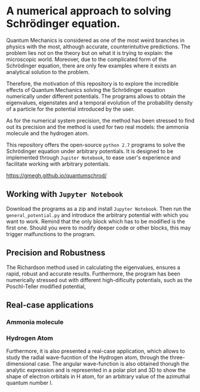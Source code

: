 # A numerical approach to solving Schrödinger equation.

Quantum Mechanics is considered as one of the most weird branches in physics with the most, although accurate, counterintuitive predictions. The problem lies not on the theory but on what it is trying to explain: the microscopic world. Moreover, due to the complicated form of the Schrödinger equation, there are only few examples where it exists an analytical solution to the problem. 

Therefore, the motivation of this repository is to explore the incredible effects of Quantum Mechanics solving the Schrödinger equation numerically under different potentials. The programs allows to obtain the eigenvalues, eigenstates and a temporal evolution of the probability density of a particle for the potential introduced by the user.

As for the numerical system precision, the method has been stressed to find out its precision and the method is used for two real models: the ammonia molecule and the hydrogen atom. 

This repository offers the open-source `python 2.7` programs to solve the Schrödinger equation under arbitrary potentials. It is designed to be implemented through `Jupiter Notebook`, to ease user's experience and facilitate working with arbitrary potentials.

 https://gmegh.github.io/quantumschrod/


## Working with `Jupyter Notebook`

Download the programs as a zip and install `Jupyter Notebook`. Then run the `general_potential.py` and introduce the arbitrary potential with which you want to work. Remind that the only block which has to be modified is the first one. Should you were to modify deeper code or other blocks, this may trigger malfunctions to the program.


## Precision and Robustness
The Richardson method used in calculating the eigenvalues, ensures a rapid, robust and accurate results. Furthermore, the program has been numerically stressed out with different high-dificulty potentials, such as the Poschl-Teller modified potential,

## Real-case applications
### Ammonia molecule

### Hydrogen Atom
Furthermore, it is also presented a real-case application, which allows to study the radial wave-fucntion of the Hydrogen atom, through the three-dimensional case. The angular wave-function is also obtained thorugh the analytic expression and is represented in a polar plot and 3D to show the shape of electron orbitals in H atom, for an arbitrary value of the azimuthal quantum number l. 



